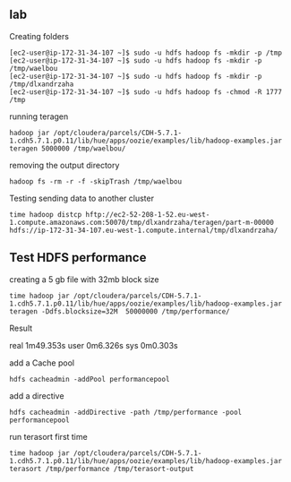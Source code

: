 ## lab   

Creating folders

	[ec2-user@ip-172-31-34-107 ~]$ sudo -u hdfs hadoop fs -mkdir -p /tmp
	[ec2-user@ip-172-31-34-107 ~]$ sudo -u hdfs hadoop fs -mkdir -p /tmp/waelbou
	[ec2-user@ip-172-31-34-107 ~]$ sudo -u hdfs hadoop fs -mkdir -p /tmp/dlxandrzaha
	[ec2-user@ip-172-31-34-107 ~]$ sudo -u hdfs hadoop fs -chmod -R 1777 /tmp

running teragen 

	hadoop jar /opt/cloudera/parcels/CDH-5.7.1-1.cdh5.7.1.p0.11/lib/hue/apps/oozie/examples/lib/hadoop-examples.jar teragen 5000000 /tmp/waelbou/

removing the output directory

	hadoop fs -rm -r -f -skipTrash /tmp/waelbou

Testing sending data to another cluster

	time hadoop distcp hftp://ec2-52-208-1-52.eu-west-1.compute.amazonaws.com:50070/tmp/dlxandrzaha/teragen/part-m-00000 hdfs://ip-172-31-34-107.eu-west-1.compute.internal/tmp/dlxandrzaha/

## Test HDFS performance

creating a 5 gb file with 32mb block size

	time hadoop jar /opt/cloudera/parcels/CDH-5.7.1-1.cdh5.7.1.p0.11/lib/hue/apps/oozie/examples/lib/hadoop-examples.jar teragen -Ddfs.blocksize=32M  50000000 /tmp/performance/


Result

real    1m49.353s
user    0m6.326s
sys     0m0.303s


add a Cache pool

	hdfs cacheadmin -addPool performancepool

add a directive 

	hdfs cacheadmin -addDirective -path /tmp/performance -pool performancepool


run terasort first time 

	time hadoop jar /opt/cloudera/parcels/CDH-5.7.1-1.cdh5.7.1.p0.11/lib/hue/apps/oozie/examples/lib/hadoop-examples.jar terasort /tmp/performance /tmp/terasort-output